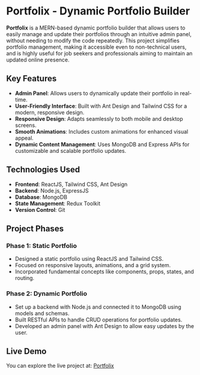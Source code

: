 # Portfolix - Dynamic Portfolio Builder

**Portfolix** is a MERN-based dynamic portfolio builder that allows users to easily manage and update their portfolios through an intuitive admin panel, without needing to modify the code repeatedly. This project simplifies portfolio management, making it accessible even to non-technical users, and is highly useful for job seekers and professionals aiming to maintain an updated online presence.

## Key Features
- **Admin Panel**: Allows users to dynamically update their portfolio in real-time.
- **User-Friendly Interface**: Built with Ant Design and Tailwind CSS for a modern, responsive design.
- **Responsive Design**: Adapts seamlessly to both mobile and desktop screens.
- **Smooth Animations**: Includes custom animations for enhanced visual appeal.
- **Dynamic Content Management**: Uses MongoDB and Express APIs for customizable and scalable portfolio updates.

## Technologies Used
- **Frontend**: ReactJS, Tailwind CSS, Ant Design
- **Backend**: Node.js, ExpressJS
- **Database**: MongoDB
- **State Management**: Redux Toolkit
- **Version Control**: Git

## Project Phases

### Phase 1: Static Portfolio
- Designed a static portfolio using ReactJS and Tailwind CSS.
- Focused on responsive layouts, animations, and a grid system.
- Incorporated fundamental concepts like components, props, states, and routing.

### Phase 2: Dynamic Portfolio
- Set up a backend with Node.js and connected it to MongoDB using models and schemas.
- Built RESTful APIs to handle CRUD operations for portfolio updates.
- Developed an admin panel with Ant Design to allow easy updates by the user.

## Live Demo
You can explore the live project at: [Portfolix](https://portfolix.onrender.com)
